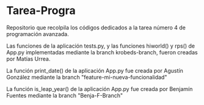 # Tarea-Progra
Repositorio que recolpila los códigos dedicados a la tarea número 4 de programación avanzada.


Las funciones de la aplicación tests.py, y las funciones hiworld() y rps() de App.py implementadas mediante la branch krobeds-branch, fueron creadas por Matías Urrea.

La función print_date() de la aplicación App.py fue creada por Agustín González mediante la branch "feature-mi-nueva-funcionalidad"

La función is_leap_year() de la aplicación App.py fue creada por Benjamín Fuentes mediante la branch "Benja-F-Branch"
